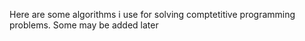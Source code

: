 Here are some algorithms i use for solving comptetitive programming problems. Some may be added later 
